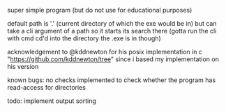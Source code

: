 super simple program (but do not use for educational purposes)

default path is '.' (current directory of which the exe would be in) but can take a cli argument of a path so it starts its search there (gotta run the cli with cmd cd'd into the directory the .exe is in though)


acknowledgement to @kddnewton for his posix implementation in c "https://github.com/kddnewton/tree" since i based my implementation on his version

known bugs:
no checks implemented to check whether the program has read-access for directories

todo:
implement output sorting
